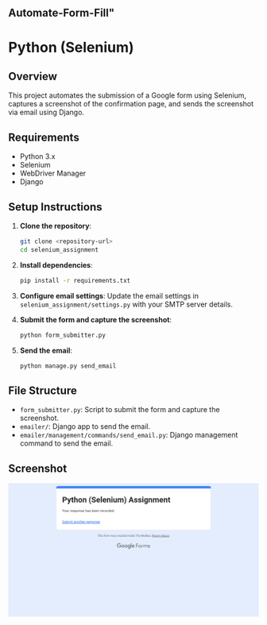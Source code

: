 ## Automate-Form-Fill" 
# Python (Selenium)

## Overview
This project automates the submission of a Google form using Selenium, captures a screenshot of the confirmation page, and sends the screenshot via email using Django.

## Requirements
- Python 3.x
- Selenium
- WebDriver Manager
- Django

## Setup Instructions

1. **Clone the repository**:
    ```sh
    git clone <repository-url>
    cd selenium_assignment
    ```

2. **Install dependencies**:
    ```sh
    pip install -r requirements.txt
    ```

3. **Configure email settings**:
    Update the email settings in `selenium_assignment/settings.py` with your SMTP server details.

4. **Submit the form and capture the screenshot**:
    ```sh
    python form_submitter.py
    ```

5. **Send the email**:
    ```sh
    python manage.py send_email
    ```

## File Structure
- `form_submitter.py`: Script to submit the form and capture the screenshot.
- `emailer/`: Django app to send the email.
- `emailer/management/commands/send_email.py`: Django management command to send the email.

## Screenshot
![Confirmation Page](selenium_assignment/screenshots/confirmation_page.png)

